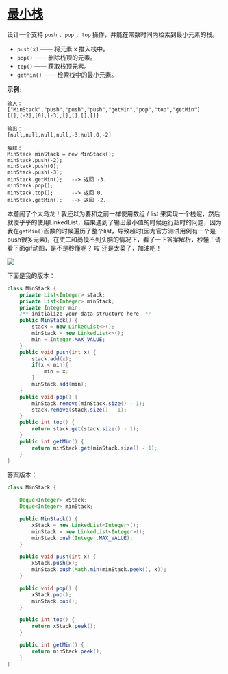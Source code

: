 # [最小栈](https://leetcode-cn.com/problems/min-stack/)

设计一个支持 `push` ，`pop` ，`top` 操作，并能在常数时间内检索到最小元素的栈。

- `push(x)` —— 将元素 x 推入栈中。
- `pop()` —— 删除栈顶的元素。
- `top()` —— 获取栈顶元素。
- `getMin()` —— 检索栈中的最小元素。 

**示例:**

```
输入：
["MinStack","push","push","push","getMin","pop","top","getMin"]
[[],[-2],[0],[-3],[],[],[],[]]

输出：
[null,null,null,null,-3,null,0,-2]

解释：
MinStack minStack = new MinStack();
minStack.push(-2);
minStack.push(0);
minStack.push(-3);
minStack.getMin();   --> 返回 -3.
minStack.pop();
minStack.top();      --> 返回 0.
minStack.getMin();   --> 返回 -2.
```

本题闹了个大乌龙！我还以为要和之前一样使用数组 / list 来实现一个栈呢，然后就傻乎乎的使用LinkedList，结果遇到了输出最小值的时候运行超时的问题，因为我在```getMin()```函数的时候遍历了整个list，导致超时(因为官方测试用例有一个是push很多元素)，在丈二和尚摸不到头脑的情况下，看了一下答案解析，秒懂！请看下面gif动图，是不是秒懂呢？ 哎 还是太菜了，加油吧！

![](https://assets.leetcode-cn.com/solution-static/155/155_fig1.gif)

下面是我的版本：

```java
class MinStack {
    private List<Integer> stack;
    private List<Integer> minStack;
    private Integer min;
    /** initialize your data structure here. */
    public MinStack() {
        stack = new LinkedList<>();
        minStack = new LinkedList<>();
        min = Integer.MAX_VALUE;
    }
    public void push(int x) {
        stack.add(x);
        if(x < min){
            min = x;
        }
        minStack.add(min);
    }
    public void pop() {
        minStack.remove(minStack.size() - 1);
        stack.remove(stack.size() - 1);
    }
    public int top() {
        return stack.get(stack.size() - 1);
    }
    public int getMin() {
        return minStack.get(minStack.size() - 1);
    }
}
```

答案版本：

```java
class MinStack {

    Deque<Integer> xStack;
    Deque<Integer> minStack;

    public MinStack() {
        xStack = new LinkedList<Integer>();
        minStack = new LinkedList<Integer>();
        minStack.push(Integer.MAX_VALUE);
    }

    public void push(int x) {
        xStack.push(x);
        minStack.push(Math.min(minStack.peek(), x));
    }

    public void pop() {
        xStack.pop();
        minStack.pop();
    }

    public int top() {
        return xStack.peek();
    }

    public int getMin() {
        return minStack.peek();
    }
}
```

